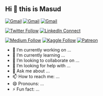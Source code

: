 ## Hi 👋 this is Masud

[![Gmail](https://img.shields.io/badge/Email-Me-blue?style=for-the-badge&logo=gmail)](mailto:masudurism@gmail.com)
[![Gmail](https://img.shields.io/badge/%20-Send%20Mail-blue?logo=gmail&logoColor=ffffff)](mailto:harunurrashid47@hotmail.com)
[![Gmail](https://img.shields.io/badge/%20-Send%20Mail-blue?color=14171A&labelColor=ef5350&logo=gmail)](mailto:masudurism@hotmail.com?)

[![Twitter Follow](https://img.shields.io/badge/%20-Follow-black?color=14171A&labelColor=050404&logo=twitter&logoColor=#00acee)](https://twitter.com/harunurrashid97)
[![LinkedIn Connect](https://img.shields.io/badge/%20-Connect-black?color=14171A&labelColor=212121&logo=linkedin&logoColor=ffffff)](https://www.linkedin.com/in/harun-ur-rashid6647/)

[![Medium Follow](https://img.shields.io/badge/%20-Follow-black?color=14171A&labelColor=050404&logo=medium&logoColor=ffffff)](https://towardsdatascience.com/@harunurrashid97)
[![Kaggle Follow](https://img.shields.io/badge/%20-Follow-black?color=14171A&labelColor=37474f&logo=kaggle&logoColor=4fc3f7)](https://kaggle.com/harunshimanto)
[![Patreon](https://img.shields.io/badge/%20-Support-black?color=14171A&labelColor=04945c&logo=patreon&logoColor=ffffff)](https://www.patreon.com/harunurrashid)


- 🔭 I’m currently working on ...
- 🌱 I’m currently learning ...
- 👯 I’m looking to collaborate on ...
- 🤔 I’m looking for help with ...
- 💬 Ask me about ...
- 📫 How to reach me: ...
- 😄 Pronouns: ...
- ⚡ Fun fact: ...

